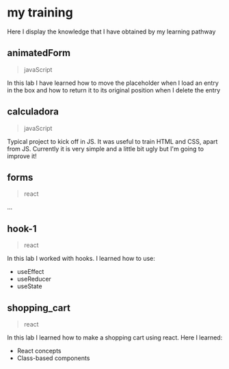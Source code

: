 # my training
Here I display the knowledge that I have obtained by my learning pathway

## animatedForm
>javaScript

In this lab I have learned how to move the placeholder when I load an entry in the box and how to return it to its original position when I delete the entry 

## calculadora
>javaScript

Typical project to kick off in JS. It was useful to train HTML and CSS, apart from JS.
Currently it is very simple and a little bit ugly but I'm going to improve it!  

## forms
> react

...

## hook-1
>react

In this lab I worked with hooks. I learned how to use:

- useEffect
- useReducer
- useState

## shopping_cart
> react

In this lab I learned how to make a shopping cart using react. Here I learned:

- React concepts 
- Class-based components 